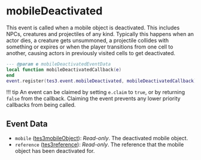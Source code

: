 <!---
	This file is autogenerated. Do not edit this file manually. Your changes will be ignored.
	More information: https://github.com/MWSE/MWSE/tree/master/docs
-->

# mobileDeactivated

This event is called when a mobile object is deactivated. This includes NPCs, creatures and projectiles of any kind. Typically this happens when an actor dies, a creature gets unsummoned, a projectile collides with something or expires or when the player transitions from one cell to another, causing actors in previously visited cells to get deactivated.

```lua
--- @param e mobileDeactivatedEventData
local function mobileDeactivatedCallback(e)
end
event.register(tes3.event.mobileDeactivated, mobileDeactivatedCallback)
```

!!! tip
	An event can be claimed by setting `e.claim` to `true`, or by returning `false` from the callback. Claiming the event prevents any lower priority callbacks from being called.

## Event Data

* `mobile` ([tes3mobileObject](../../types/tes3mobileObject)): *Read-only*. The deactivated mobile object.
* `reference` ([tes3reference](../../types/tes3reference)): *Read-only*. The reference that the mobile object has been deactivated for.

